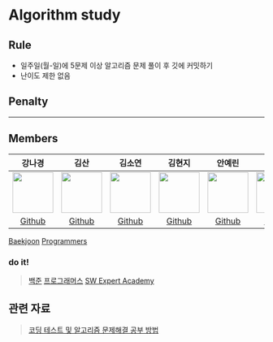 # Algorithm study

## Rule
- 일주일(월-일)에 5문제 이상 알고리즘 문제 풀이 후 깃에 커밋하기
- 난이도 제한 없음

## Penalty

---
## Members
강나경|김산|김소연|김현지|안예린|양민영|이현희|장효선|정민지|최지연
:-:|:-:|:-:|:-:|:-:|:-:|:-:|:-:|:-:|:-:
<img src='https://avatars.githubusercontent.com/u/59854630?v=4' height=80 width=80px></img>|<img src='https://avatars.githubusercontent.com/u/80572018?v=4' height=80 width=80px></img>|<img src='https://avatars.githubusercontent.com/u/40655873?v=4' height=80 width=80px></img>|<img src='https://avatars.githubusercontent.com/u/15031359?v=4' height=80 width=80px></img>|<img src='https://avatars.githubusercontent.com/u/69211032?v=4' height=80 width=80px></img>|<img src='https://avatars.githubusercontent.com/u/81605153?v=4' height=80 width=80px></img>|<img src='https://avatars.githubusercontent.com/u/71260253?v=4' height=80 width=80px></img>|<img src='https://avatars.githubusercontent.com/u/68596746?v=4' height=80 width=80px></img>|<img src='https://avatars.githubusercontent.com/u/82785580?v=4' height=80 width=80px></img>|<img src='https://avatars.githubusercontent.com/u/97504669?v=4' height=80 width=80px></img>  
[Github](https://github.com/angieKang)|[Github](https://github.com/mounKim)|[Github](https://github.com/)|[Github](https://github.com/TB2715)|[Github](https://github.com/girlwcode)|[Github](https://github.com/minyeong-37)|[Github](https://github.com/hyunhee0521)|[Github](https://github.com/jhsseonn)|[Github](https://github.com/minji2744)|[Github](https://github.com/jeeyeon51)
[Baekjoon](https://www.acmicpc.net/user/kangng0125)
[Programmers](https://programmers.co.kr/pr/angiekang)


### do it!
> [백준](https://www.acmicpc.net/)
> [프로그래머스](https://programmers.co.kr/)
> [SW Expert Academy](https://swexpertacademy.com/main/main.do)

## 관련 자료
> [코딩 테스트 및 알고리즘 문제해결 공부 방법](https://www.slideshare.net/SuhyunPark23/kucc-2022-4)
